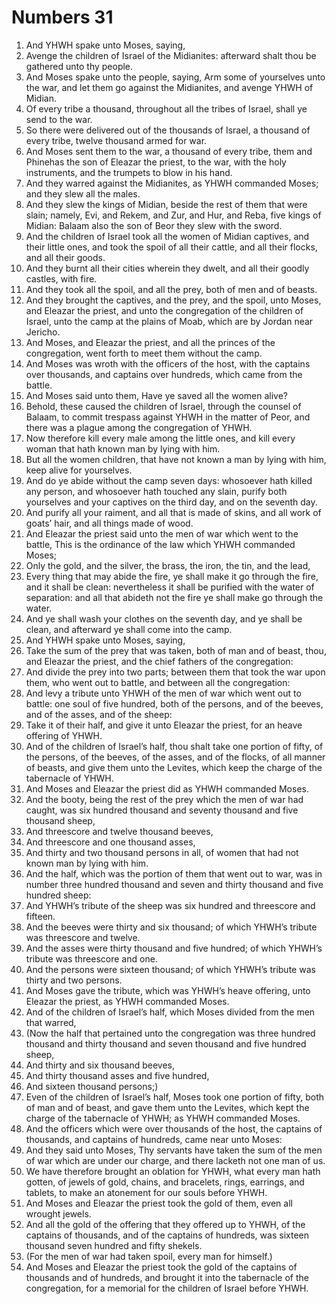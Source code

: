 ﻿# Numbers  31
1. And YHWH spake unto Moses, saying, 
2. Avenge the children of Israel of the Midianites: afterward shalt thou be gathered unto thy people. 
3. And Moses spake unto the people, saying, Arm some of yourselves unto the war, and let them go against the Midianites, and avenge YHWH of Midian. 
4. Of every tribe a thousand, throughout all the tribes of Israel, shall ye send to the war. 
5. So there were delivered out of the thousands of Israel, a thousand of every tribe, twelve thousand armed for war. 
6. And Moses sent them to the war, a thousand of every tribe, them and Phinehas the son of Eleazar the priest, to the war, with the holy instruments, and the trumpets to blow in his hand. 
7. And they warred against the Midianites, as YHWH commanded Moses; and they slew all the males. 
8. And they slew the kings of Midian, beside the rest of them that were slain; namely, Evi, and Rekem, and Zur, and Hur, and Reba, five kings of Midian: Balaam also the son of Beor they slew with the sword. 
9. And the children of Israel took all the women of Midian captives, and their little ones, and took the spoil of all their cattle, and all their flocks, and all their goods. 
10. And they burnt all their cities wherein they dwelt, and all their goodly castles, with fire. 
11. And they took all the spoil, and all the prey, both of men and of beasts. 
12. And they brought the captives, and the prey, and the spoil, unto Moses, and Eleazar the priest, and unto the congregation of the children of Israel, unto the camp at the plains of Moab, which are by Jordan near Jericho. 
13.  And Moses, and Eleazar the priest, and all the princes of the congregation, went forth to meet them without the camp. 
14. And Moses was wroth with the officers of the host, with the captains over thousands, and captains over hundreds, which came from the battle. 
15. And Moses said unto them, Have ye saved all the women alive? 
16. Behold, these caused the children of Israel, through the counsel of Balaam, to commit trespass against YHWH in the matter of Peor, and there was a plague among the congregation of YHWH. 
17. Now therefore kill every male among the little ones, and kill every woman that hath known man by lying with him. 
18. But all the women children, that have not known a man by lying with him, keep alive for yourselves. 
19. And do ye abide without the camp seven days: whosoever hath killed any person, and whosoever hath touched any slain, purify both yourselves and your captives on the third day, and on the seventh day. 
20. And purify all your raiment, and all that is made of skins, and all work of goats’ hair, and all things made of wood. 
21.  And Eleazar the priest said unto the men of war which went to the battle, This is the ordinance of the law which YHWH commanded Moses; 
22. Only the gold, and the silver, the brass, the iron, the tin, and the lead, 
23. Every thing that may abide the fire, ye shall make it go through the fire, and it shall be clean: nevertheless it shall be purified with the water of separation: and all that abideth not the fire ye shall make go through the water. 
24. And ye shall wash your clothes on the seventh day, and ye shall be clean, and afterward ye shall come into the camp. 
25.  And YHWH spake unto Moses, saying, 
26. Take the sum of the prey that was taken, both of man and of beast, thou, and Eleazar the priest, and the chief fathers of the congregation: 
27. And divide the prey into two parts; between them that took the war upon them, who went out to battle, and between all the congregation: 
28. And levy a tribute unto YHWH of the men of war which went out to battle: one soul of five hundred, both of the persons, and of the beeves, and of the asses, and of the sheep: 
29. Take it of their half, and give it unto Eleazar the priest, for an heave offering of YHWH. 
30. And of the children of Israel’s half, thou shalt take one portion of fifty, of the persons, of the beeves, of the asses, and of the flocks, of all manner of beasts, and give them unto the Levites, which keep the charge of the tabernacle of YHWH. 
31. And Moses and Eleazar the priest did as YHWH commanded Moses. 
32. And the booty, being the rest of the prey which the men of war had caught, was six hundred thousand and seventy thousand and five thousand sheep, 
33. And threescore and twelve thousand beeves, 
34. And threescore and one thousand asses, 
35. And thirty and two thousand persons in all, of women that had not known man by lying with him. 
36. And the half, which was the portion of them that went out to war, was in number three hundred thousand and seven and thirty thousand and five hundred sheep: 
37. And YHWH’s tribute of the sheep was six hundred and threescore and fifteen. 
38. And the beeves were thirty and six thousand; of which YHWH’s tribute was threescore and twelve. 
39. And the asses were thirty thousand and five hundred; of which YHWH’s tribute was threescore and one. 
40. And the persons were sixteen thousand; of which YHWH’s tribute was thirty and two persons. 
41. And Moses gave the tribute, which was YHWH’s heave offering, unto Eleazar the priest, as YHWH commanded Moses. 
42. And of the children of Israel’s half, which Moses divided from the men that warred, 
43. (Now the half that pertained unto the congregation was three hundred thousand and thirty thousand and seven thousand and five hundred sheep, 
44. And thirty and six thousand beeves, 
45. And thirty thousand asses and five hundred, 
46. And sixteen thousand persons;) 
47. Even of the children of Israel’s half, Moses took one portion of fifty, both of man and of beast, and gave them unto the Levites, which kept the charge of the tabernacle of YHWH; as YHWH commanded Moses. 
48.  And the officers which were over thousands of the host, the captains of thousands, and captains of hundreds, came near unto Moses: 
49. And they said unto Moses, Thy servants have taken the sum of the men of war which are under our charge, and there lacketh not one man of us. 
50. We have therefore brought an oblation for YHWH, what every man hath gotten, of jewels of gold, chains, and bracelets, rings, earrings, and tablets, to make an atonement for our souls before YHWH. 
51. And Moses and Eleazar the priest took the gold of them, even all wrought jewels. 
52. And all the gold of the offering that they offered up to YHWH, of the captains of thousands, and of the captains of hundreds, was sixteen thousand seven hundred and fifty shekels. 
53. (For the men of war had taken spoil, every man for himself.) 
54. And Moses and Eleazar the priest took the gold of the captains of thousands and of hundreds, and brought it into the tabernacle of the congregation, for a memorial for the children of Israel before YHWH. 
